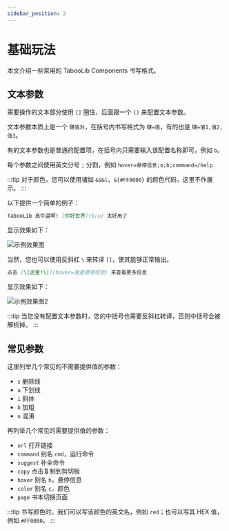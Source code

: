 ```yaml
---
sidebar_position: 2
---
```


# 基础玩法

本文介绍一些常用的 TabooLib Components 书写格式。

## 文本参数

需要操作的文本部分使用 `[]` 圈住，后面跟一个 `()` 来配置文本参数。

文本参数本质上是一个 `键值对`，在括号内书写格式为 `键=值`，有的也是 `键=值1,值2,值3`。

有的文本参数也是普通的配置项，在括号内只需要输入该配置名称即可，例如 `b`。

每个参数之间使用英文分号 `;` 分割，例如 `hover=悬停信息;o;b;command=/help`

:::tip
对于颜色，您可以使用诸如 `&9&l`、`&{#FF0000}` 的颜色代码，这里不作展示。
:::

以下提供一个简单的例子：

```markdown
TabooLib 真牛逼啊! [你好世界](b;u) 太好用了
```

显示效果如下：

![示例效果图](/img/components/Xnip2023-07-25_13-46-48.png)

当然，您也可以使用反斜杠 `\` 来转译 `[]`，使其能够正常输出。

```markdown
点击 [\[这里!\]](hover=我是悬停信息) 来查看更多信息
```

显示效果如下：

![示例效果图2](/img/components/Xnip2023-07-25_13-43-41.png)

:::tip
当您没有配置文本参数时，您的中括号也需要反斜杠转译，否则中括号会被解析掉。
:::

## 常见参数

这里列举几个常见的不需要提供值的参数：
- `s` 删除线
- `u` 下划线
- `i` 斜体
- `b` 加粗
- `o` 混淆

再列举几个常见的需要提供值的参数：
- `url` 打开链接
- `command` 别名 `cmd`，运行命令
- `suggest` 补全命令
- `copy` 点击复制到剪切板
- `hover` 别名 `h`，悬停信息
- `color` 别名 `c`，颜色
- `page` 书本切换页面

:::tip
书写颜色时，我们可以写该颜色的英文名，例如 `red`；也可以写其 HEX 值，例如 `#FF0000`。
:::
